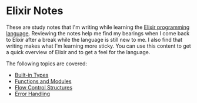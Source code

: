 # Elixir Notes

These are study notes that I'm writing while learning the [Elixir programming
language](http://elixir-lang.org/). Reviewing the notes help me find my
bearings when I come back to Elixir after a break while the language is still
new to me. I also find that writing makes what I'm learning more sticky. You
can use this content to get a quick overview of Elixir and to get a feel for
the language.

The following topics are covered:

 * [Built-in Types](built-in-types.md)
 * [Functions and Modules](functions-modules.md)
 * [Flow Control Structures](flow-control-structures.md)
 * [Error Handling](error-handling.md)

